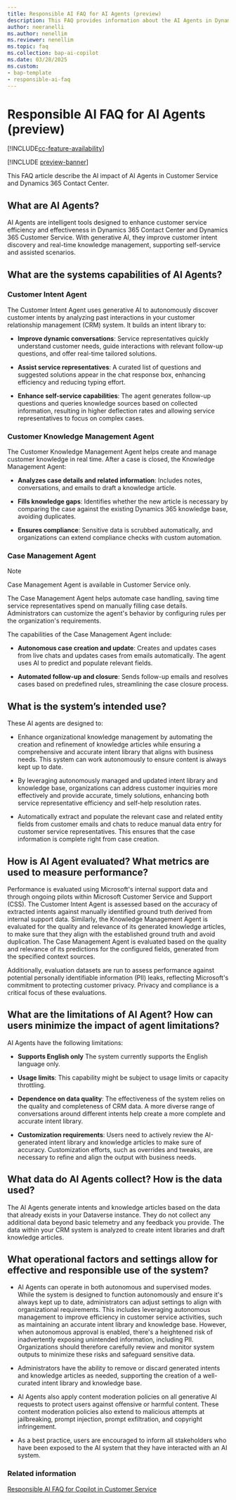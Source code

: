 ```yaml
---
title: Responsible AI FAQ for AI Agents (preview)
description: This FAQ provides information about the AI Agents in Dynamics 365 Contact Center and Dynamics 365 Customer Service. This FAQ also includes key considerations and details about how AI is used, how it was tested and evaluated, and any specific limitations.
author: neeranelli
ms.author: nenellim
ms.reviewer: nenellim
ms.topic: faq
ms.collection: bap-ai-copilot
ms.date: 03/28/2025
ms.custom: 
- bap-template
- responsible-ai-faq
---
```

# Responsible AI FAQ for AI Agents (preview)

[!INCLUDE[cc-feature-availability](../includes/cc-feature-availability.md)]

[!INCLUDE [preview-banner](~/../shared-content/shared/preview-includes/preview-banner.md)]

This FAQ article describe the AI impact of AI Agents in Customer Service and Dynamics 365 Contact Center.

## What are AI Agents?

AI Agents are intelligent tools designed to enhance customer service efficiency and effectiveness in Dynamics 365 Contact Center and Dynamics 365 Customer Service. With generative AI, they improve customer intent discovery and real-time knowledge management, supporting self-service and assisted scenarios.

## What are the systems capabilities of AI Agents?

### Customer Intent Agent

The Customer Intent Agent uses generative AI to autonomously discover customer intents by analyzing past interactions in your customer relationship management (CRM) system. It builds an intent library to:

- **Improve dynamic conversations**: Service representatives quickly understand customer needs, guide interactions with relevant follow-up questions, and offer real-time tailored solutions.

- **Assist service representatives**: A curated list of questions and suggested solutions appear in the chat response box, enhancing efficiency and reducing typing effort.

- **Enhance self-service capabilities**: The agent generates follow-up questions and queries knowledge sources based on collected information, resulting in higher deflection rates and allowing service representatives to focus on complex cases.

### Customer Knowledge Management Agent

The Customer Knowledge Management Agent helps create and manage customer knowledge in real time. After a case is closed, the Knowledge Management Agent:

- **Analyzes case details and related information**: Includes notes, conversations, and emails to draft a knowledge article.

- **Fills knowledge gaps**: Identifies whether the new article is necessary by comparing the case against the existing Dynamics 365 knowledge base, avoiding duplicates.

- **Ensures compliance**: Sensitive data is scrubbed automatically, and organizations can extend compliance checks with custom automation.

### Case Management Agent

> [!NOTE]
> Case Management Agent is available in Customer Service only.

The Case Management Agent helps automate case handling, saving time service representatives spend on manually filling case details. Administrators can customize the agent's behavior by configuring rules per the organization's requirements.
 
The capabilities of the Case Management Agent include:

 - **Autonomous case creation and update**: Creates and updates cases from live chats and updates cases from emails automatically. The agent uses AI to predict and populate relevant fields.

- **Automated follow-up and closure**: Sends follow-up emails and resolves cases based on predefined rules, streamlining the case closure process. 

## What is the system’s intended use?

These AI agents are designed to:

- Enhance organizational knowledge management by automating the creation and refinement of knowledge articles while ensuring a comprehensive and accurate intent library that aligns with business needs. This system can work autonomously to ensure content is always kept up to date.

- By leveraging autonomously managed and updated intent library and knowledge base, organizations can address customer inquiries more effectively and provide accurate, timely solutions, enhancing both service representative efficiency and self-help resolution rates.

- Automatically extract and populate the relevant case and related entity fields from customer emails and chats to reduce manual data entry for customer service representatives. This ensures that the case information is complete right from case creation.


## How is AI Agent evaluated? What metrics are used to measure performance?

Performance is evaluated using Microsoft's internal support data and through ongoing pilots within Microsoft Customer Service and Support (CSS). The Customer Intent Agent is assessed based on the accuracy of extracted intents against manually identified ground truth derived from internal support data. Similarly, the Knowledge Management Agent is evaluated for the quality and relevance of its generated knowledge articles, to make sure that they align with the established ground truth and avoid duplication. The Case Management Agent is evaluated based on the quality and relevance of its predictions for the configured fields, generated from the specified context sources.

Additionally, evaluation datasets are run to assess performance against potential personally identifiable information (PII) leaks, reflecting Microsoft's commitment to protecting customer privacy. Privacy and compliance is a critical focus of these evaluations.

## What are the limitations of AI Agent? How can users minimize the impact of agent limitations?

AI Agents have the following limitations:

- **Supports English only** The system currently supports the English language only.

- **Usage limits**: This capability might be subject to usage limits or capacity throttling.

- **Dependence on data quality**: The effectiveness of the system relies on the quality and completeness of CRM data. A more diverse range of conversations around different intents help create a more complete and accurate intent library.

- **Customization requirements**: Users need to actively review the AI-generated intent library and knowledge articles to make sure of accuracy. Customization efforts, such as overrides and tweaks, are necessary to refine and align the output with business needs.

## What data do AI Agents collect? How is the data used?

The AI Agents generate intents and knowledge articles based on the data that already exists in your Dataverse instance. They do not collect any additional data beyond basic telemetry and any feedback you provide. The data within your CRM system is analyzed to create intent libraries and draft knowledge articles.

## What operational factors and settings allow for effective and responsible use of the system?

- AI Agents can operate in both autonomous and supervised modes. While the system is designed to function autonomously and ensure it's always kept up to date, administrators can adjust settings to align with organizational requirements. This includes leveraging autonomous management to improve efficiency in customer service activities, such as maintaining an accurate intent library and knowledge base. However, when autonomous approval is enabled, there's a heightened risk of inadvertently exposing unintended information, including PII. Organizations should therefore carefully review and monitor system outputs to minimize these risks and safeguard sensitive data.

- Administrators have the ability to remove or discard generated intents and knowledge articles as needed, supporting the creation of a well-curated intent library and knowledge base.

- AI Agents also apply content moderation policies on all generative AI requests to protect users against offensive or harmful content. These content moderation policies also extend to malicious attempts at jailbreaking, prompt injection, prompt exfiltration, and copyright infringement.

- As a best practice, users are encouraged to inform all stakeholders who have been exposed to the AI system that they have interacted with an AI system.

### Related information

[Responsible AI FAQ for Copilot in Customer Service](/dynamics365/customer-service/implement/faq-responsible-ai-copilot?context=/dynamics365/contact-center/context/implement-context)  
